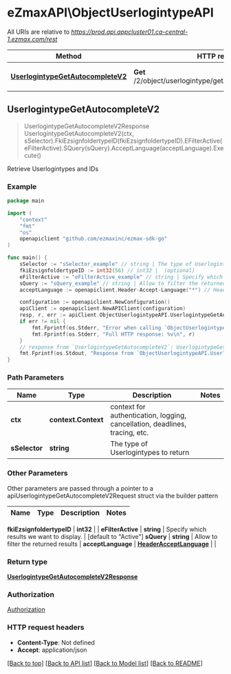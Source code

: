 # eZmaxAPI\ObjectUserlogintypeAPI

All URIs are relative to *https://prod.api.appcluster01.ca-central-1.ezmax.com/rest*

Method | HTTP request | Description
------------- | ------------- | -------------
[**UserlogintypeGetAutocompleteV2**](ObjectUserlogintypeAPI.md#UserlogintypeGetAutocompleteV2) | **Get** /2/object/userlogintype/getAutocomplete/{sSelector} | Retrieve Userlogintypes and IDs



## UserlogintypeGetAutocompleteV2

> UserlogintypeGetAutocompleteV2Response UserlogintypeGetAutocompleteV2(ctx, sSelector).FkiEzsignfoldertypeID(fkiEzsignfoldertypeID).EFilterActive(eFilterActive).SQuery(sQuery).AcceptLanguage(acceptLanguage).Execute()

Retrieve Userlogintypes and IDs



### Example

```go
package main

import (
	"context"
	"fmt"
	"os"
	openapiclient "github.com/ezmaxinc/ezmax-sdk-go"
)

func main() {
	sSelector := "sSelector_example" // string | The type of Userlogintypes to return
	fkiEzsignfoldertypeID := int32(56) // int32 |  (optional)
	eFilterActive := "eFilterActive_example" // string | Specify which results we want to display. (optional) (default to "Active")
	sQuery := "sQuery_example" // string | Allow to filter the returned results (optional)
	acceptLanguage := openapiclient.Header-Accept-Language("*") // HeaderAcceptLanguage |  (optional)

	configuration := openapiclient.NewConfiguration()
	apiClient := openapiclient.NewAPIClient(configuration)
	resp, r, err := apiClient.ObjectUserlogintypeAPI.UserlogintypeGetAutocompleteV2(context.Background(), sSelector).FkiEzsignfoldertypeID(fkiEzsignfoldertypeID).EFilterActive(eFilterActive).SQuery(sQuery).AcceptLanguage(acceptLanguage).Execute()
	if err != nil {
		fmt.Fprintf(os.Stderr, "Error when calling `ObjectUserlogintypeAPI.UserlogintypeGetAutocompleteV2``: %v\n", err)
		fmt.Fprintf(os.Stderr, "Full HTTP response: %v\n", r)
	}
	// response from `UserlogintypeGetAutocompleteV2`: UserlogintypeGetAutocompleteV2Response
	fmt.Fprintf(os.Stdout, "Response from `ObjectUserlogintypeAPI.UserlogintypeGetAutocompleteV2`: %v\n", resp)
}
```

### Path Parameters


Name | Type | Description  | Notes
------------- | ------------- | ------------- | -------------
**ctx** | **context.Context** | context for authentication, logging, cancellation, deadlines, tracing, etc.
**sSelector** | **string** | The type of Userlogintypes to return | 

### Other Parameters

Other parameters are passed through a pointer to a apiUserlogintypeGetAutocompleteV2Request struct via the builder pattern


Name | Type | Description  | Notes
------------- | ------------- | ------------- | -------------

 **fkiEzsignfoldertypeID** | **int32** |  | 
 **eFilterActive** | **string** | Specify which results we want to display. | [default to &quot;Active&quot;]
 **sQuery** | **string** | Allow to filter the returned results | 
 **acceptLanguage** | [**HeaderAcceptLanguage**](HeaderAcceptLanguage.md) |  | 

### Return type

[**UserlogintypeGetAutocompleteV2Response**](UserlogintypeGetAutocompleteV2Response.md)

### Authorization

[Authorization](../README.md#Authorization)

### HTTP request headers

- **Content-Type**: Not defined
- **Accept**: application/json

[[Back to top]](#) [[Back to API list]](../README.md#documentation-for-api-endpoints)
[[Back to Model list]](../README.md#documentation-for-models)
[[Back to README]](../README.md)

